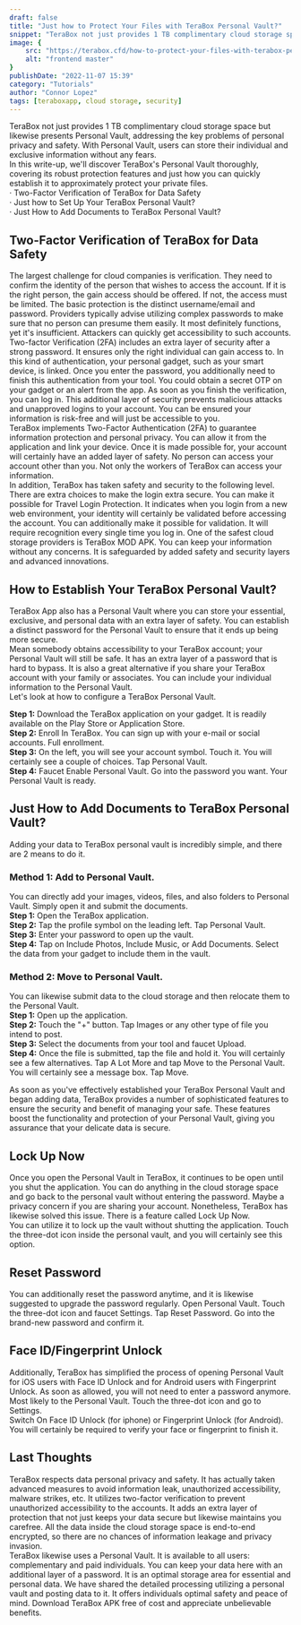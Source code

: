 ```yaml
---
draft: false
title: "Just how to Protect Your Files with TeraBox Personal Vault?"
snippet: "TeraBox not just provides 1 TB complimentary cloud storage space but likewise presents Personal Vault, addressing the key problems of personal privacy and safety."
image: {
    src: "https://terabox.cfd/how-to-protect-your-files-with-terabox-personal-vault.webp?&fit=crop&w=430&h=240",
    alt: "frontend master"
}
publishDate: "2022-11-07 15:39"
category: "Tutorials"
author: "Connor Lopez"
tags: [teraboxapp, cloud storage, security]
---
```



TeraBox not just provides 1 TB complimentary cloud storage space but likewise presents Personal Vault, addressing the key problems of personal privacy and safety. With Personal Vault, users can store their individual and exclusive information without any fears.<br />
In this write-up, we'll discover TeraBox's Personal Vault thoroughly, covering its robust protection features and just how you can quickly establish it to approximately protect your private files.<br />
· Two-Factor Verification of TeraBox for Data Safety<br />
· Just how to Set Up Your TeraBox Personal Vault?<br />
· Just How to Add Documents to TeraBox Personal Vault?<br />


## Two-Factor Verification of TeraBox for Data Safety
The largest challenge for cloud companies is verification. They need to confirm the identity of the person that wishes to access the account. If it is the right person, the gain access should be offered. If not, the access must be limited.
The basic protection is the distinct username/email and password. Providers typically advise utilizing complex passwords to make sure that no person can presume them easily. It most definitely functions, yet it's insufficient. Attackers can quickly get accessibility to such accounts.<br />
Two-factor Verification (2FA) includes an extra layer of security after a strong password. It ensures only the right individual can gain access to.
In this kind of authentication, your personal gadget, such as your smart device, is linked. Once you enter the password, you additionally need to finish this authentication from your tool. You could obtain a secret OTP on your gadget or an alert from the app. As soon as you finish the verification, you can log in. This additional layer of security prevents malicious attacks and unapproved logins to your account. You can be ensured your information is risk-free and will just be accessible to you.<br />
TeraBox implements Two-Factor Authentication (2FA) to guarantee information protection and personal privacy. You can allow it from the application and link your device. Once it is made possible for, your account will certainly have an added layer of safety. No person can access your account other than you. Not only the workers of TeraBox can access your information.<br />
In addition, TeraBox has taken safety and security to the following level. There are extra choices to make the login extra secure. You can make it possible for Travel Login Protection. It indicates when you login from a new web environment, your identity will certainly be validated before accessing the account. You can additionally make it possible for validation. It will require recognition every single time you log in.
One of the safest cloud storage providers is TeraBox MOD APK.  You can keep your information without any concerns. It is safeguarded by added safety and security layers and advanced innovations.

## How to Establish Your TeraBox Personal Vault?
TeraBox App also has a Personal Vault where you can store your essential, exclusive, and personal data with an extra layer of safety. You can establish a distinct password for the Personal Vault to ensure that it ends up being more secure.<br />
Mean somebody obtains accessibility to your TeraBox account; your Personal Vault will still be safe. It has an extra layer of a password that is hard to bypass.
It is also a great alternative if you share your TeraBox account with your family or associates. You can include your individual information to the Personal Vault.
<br />
Let's look at how to configure a TeraBox Personal Vault.
<br />

**Step 1:** Download the TeraBox application on your gadget. It is readily available on the Play Store or Application Store.
<br/>
**Step 2:** Enroll In TeraBox. You can sign up with your e-mail or social accounts. Full enrollment.
<br/>
**Step 3:** On the left, you will see your account symbol. Touch it. You will certainly see a couple of choices. Tap Personal Vault.
<br/>
**Step 4:** Faucet Enable Personal Vault. Go into the password you want. Your Personal Vault is ready.
<br/>


## Just How to Add Documents to TeraBox Personal Vault?
Adding your data to TeraBox personal vault is incredibly simple, and there are 2 means to do it.

### Method 1: Add to Personal Vault.
You can directly add your images, videos, files, and also folders to Personal Vault. Simply open it and submit the documents.
<br />
**Step 1:** Open the TeraBox application.<br />
**Step 2:** Tap the profile symbol on the leading left. Tap Personal Vault.<br />
**Step 3:** Enter your password to open up the vault.<br />
**Step 4:** Tap on Include Photos, Include Music, or Add Documents. Select the data from your gadget to include them in the vault.<br />


### Method 2: Move to Personal Vault.
You can likewise submit data to the cloud storage and then relocate them to the Personal Vault.
<br />
**Step 1:** Open up the application.<br />
**Step 2:** Touch the "+" button. Tap Images or any other type of file you intend to post.<br />
**Step 3:** Select the documents from your tool and faucet Upload.<br />
**Step 4:** Once the file is submitted, tap the file and hold it. You will certainly see a few alternatives. Tap A Lot More and tap Move to the Personal Vault. You will certainly see a message box. Tap Move.<br />

As soon as you've effectively established your TeraBox Personal Vault and began adding data, TeraBox provides a number of sophisticated features to ensure the security and benefit of managing your safe. These features boost the functionality and protection of your Personal Vault, giving you assurance that your delicate data is secure.
<br />

## Lock Up Now 
Once you open the Personal Vault in TeraBox, it continues to be open until you shut the application. You can do anything in the cloud storage space and go back to the personal vault without entering the password. Maybe a privacy concern if you are sharing your account. Nonetheless, TeraBox has likewise solved this issue. There is a feature called Lock Up Now.<br />
You can utilize it to lock up the vault without shutting the application. Touch the three-dot icon inside the personal vault, and you will certainly see this option. 
<br />
## Reset Password
You can additionally reset the password anytime, and it is likewise suggested to upgrade the password regularly. Open Personal Vault. Touch the three-dot icon and faucet Settings. Tap Reset Password. Go into the brand-new password and confirm it. 
<br />
## Face ID/Fingerprint Unlock 
Additionally, TeraBox has simplified the process of opening Personal Vault for iOS users with Face ID Unlock and for Android users with Fingerprint Unlock. As soon as allowed, you will not need to enter a password anymore. Most likely to the Personal Vault. Touch the three-dot icon and go to Settings.
<br />
Switch On Face ID Unlock (for iphone) or Fingerprint Unlock (for Android). You will certainly be required to verify your face or fingerprint to finish it. 
<br />
## Last Thoughts 
TeraBox respects data personal privacy and safety. It has actually taken advanced measures to avoid information leak, unauthorized accessibility, malware strikes, etc. It utilizes two-factor verification to prevent unauthorized accessibility to the accounts. It adds an extra layer of protection that not just keeps your data secure but likewise maintains you carefree. All the data inside the cloud storage space is end-to-end encrypted, so there are no chances of information leakage and privacy invasion. <br />
TeraBox likewise uses a Personal Vault. It is available to all users: complementary and paid individuals. You can keep your data here with an additional layer of a password. It is an optimal storage area for essential and personal data. We have shared the detailed processing utilizing a personal vault and posting data to it. It offers individuals optimal safety and peace of mind. Download TeraBox APK free of cost and appreciate unbelievable benefits.

